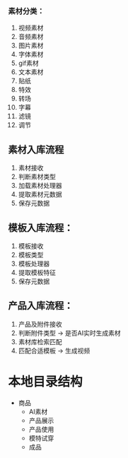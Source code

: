 
### 素材分类：
1. 视频素材
2. 音频素材
3. 图片素材
4. 字体素材
5. gif素材
6. 文本素材
7. 贴纸
8. 特效
9. 转场
10. 字幕
11. 滤镜
12. 调节

## 素材入库流程
1. 素材接收
2. 判断素材类型
3. 加载素材处理器
4. 提取素材元数据
5. 保存元数据

## 模板入库流程：
1. 模板接收
2. 模板类型
3. 模板处理器
4. 提取模板特征
5. 保存元数据

## 产品入库流程：
1. 产品及附件接收
2. 判断附件类型 -> 是否AI实时生成素材
3. 素材库检索匹配
4. 匹配合适模板 -> 生成视频

# 本地目录结构
- 商品
    - AI素材
    - 产品展示
    - 产品使用
    - 模特试穿
    - 成品

